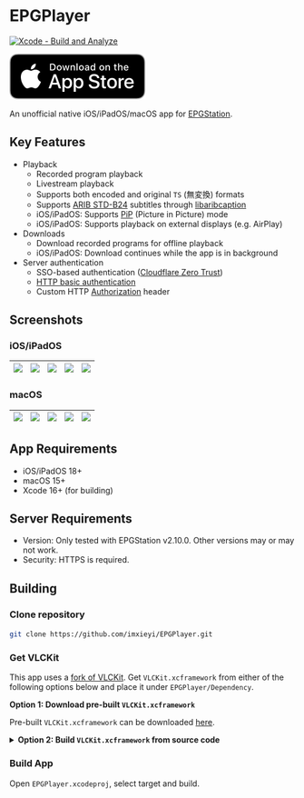 EPGPlayer
===

[![Xcode - Build and Analyze](https://github.com/imxieyi/EPGPlayer/actions/workflows/build-app.yml/badge.svg)](https://github.com/imxieyi/EPGPlayer/actions/workflows/build-app.yml)

[![](Assets/Download_on_the_App_Store_Badge_US-UK_RGB_blk_092917.svg)](https://apps.apple.com/us/app/epgplayer/id6743997976)

An unofficial native iOS/iPadOS/macOS app for [EPGStation](https://github.com/l3tnun/EPGStation).

## Key Features

- Playback
    - Recorded program playback
    - Livestream playback
    - Supports both encoded and original `TS` (無変換) formats
    - Supports [ARIB STD-B24](https://en.wikipedia.org/wiki/ARIB_STD_B24_character_set) subtitles through [libaribcaption](https://github.com/xqq/libaribcaption)
    - iOS/iPadOS: Supports [PiP](https://support.apple.com/guide/iphone/multitask-with-picture-in-picture-iphcc3587b5d/ios) (Picture in Picture) mode
    - iOS/iPadOS: Supports playback on external displays (e.g. AirPlay)
- Downloads
    - Download recorded programs for offline playback
    - iOS/iPadOS: Download continues while the app is in background
- Server authentication
    - SSO-based authentication ([Cloudflare Zero Trust](https://www.cloudflare.com/zero-trust/products/access/))
    - [HTTP basic authentication](https://developer.mozilla.org/en-US/docs/Web/HTTP/Guides/Authentication#basic_authentication_scheme)
    - Custom HTTP [Authorization](https://developer.mozilla.org/en-US/docs/Web/HTTP/Reference/Headers/Authorization) header

## Screenshots

### iOS/iPadOS

|![](https://github.com/user-attachments/assets/5b5f9bae-5db8-474a-8a29-0126020980dc)|![](https://github.com/user-attachments/assets/67dc2a05-2e85-4aa4-9fa8-eacb7305dd18)|![](https://github.com/user-attachments/assets/86cd1bbb-2eb0-4d48-a5ba-57d88af03318)|![](https://github.com/user-attachments/assets/5c5402c0-936e-4cfc-b9c6-67ae947302d9)|![](https://github.com/user-attachments/assets/2d13dd16-f3f5-4ce2-9dae-269e2f4a0aaa)|
|---|---|---|---|---|

### macOS

|![](https://github.com/user-attachments/assets/b61435f4-309c-480c-96fd-e767bbd8265f)|![](https://github.com/user-attachments/assets/06515639-aef5-4abf-933f-0451e556e50b)|![](https://github.com/user-attachments/assets/546d3e9a-f319-4e0e-a397-cf0ca327a55e)|![](https://github.com/user-attachments/assets/9e40f154-4e85-41d6-b956-eb152ce72926)|![](https://github.com/user-attachments/assets/b1620449-1156-4424-8166-1ed98b67fb89)|
|---|---|---|---|---|

## App Requirements

- iOS/iPadOS 18+
- macOS 15+
- Xcode 16+ (for building)

## Server Requirements

- Version: Only tested with EPGStation v2.10.0. Other versions may or may not work.
- Security: HTTPS is required.

## Building

### Clone repository

```bash
git clone https://github.com/imxieyi/EPGPlayer.git
```

### Get VLCKit

This app uses a [fork of VLCKit](https://github.com/imxieyi/vlckit).
Get `VLCKit.xcframework` from either of the following options below and place it under `EPGPlayer/Dependency`.

**Option 1: Download pre-built `VLCKit.xcframework`**

Pre-built `VLCKit.xcframework` can be downloaded [here](https://github.com/imxieyi/vlckit/releases/latest).

<details>

**<summary>Option 2: Build `VLCKit.xcframework` from source code</summary>**

#### Get Xcode 16.2

Download from [Apple Developer](https://developer.apple.com/download/all/?q=Xcode%2016.2) website.
Then placing it under `/Application` (`xcode-select --switch` won't work).

#### Clone and build VLCKit

```bash
git clone https://github.com/imxieyi/vlckit.git
cd vlckit
./compileAndBuildVLCKit.sh -f -a all -v
./compileAndBuildVLCKit.sh -f -t -a all -v
./compileAndBuildVLCKit.sh -x -a all -v
cd build
xcodebuild -create-xcframework \
    -archive VLCKit-iphoneos.xcarchive -framework VLCKit.framework \
    -archive VLCKit-iphonesimulator.xcarchive -framework VLCKit.framework \
    -archive VLCKit-appletvos.xcarchive -framework VLCKit.framework \
    -archive VLCKit-appletvsimulator.xcarchive -framework VLCKit.framework \
    -archive VLCKit-macosx.xcarchive -framework VLCKit.framework \
    -output VLCKit.xcframework
```

</details>

### Build App

Open `EPGPlayer.xcodeproj`, select target and build.
